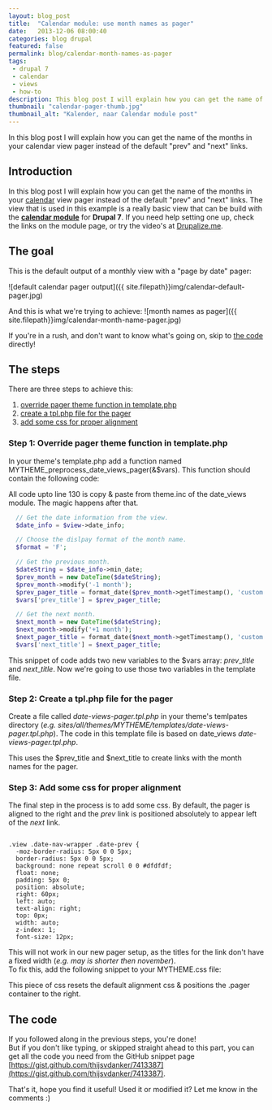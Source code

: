 ```yaml
---
layout: blog_post
title:  "Calendar module: use month names as pager"
date:   2013-12-06 08:00:40
categories: blog drupal
featured: false
permalink: blog/calendar-month-names-as-pager
tags:
 - drupal 7
 - calendar
 - views
 - how-to
description: This blog post I will explain how you can get the name of the months in your calendar view pager instead of the default "prev" and "next" links.
thumbnail: "calendar-pager-thumb.jpg"
thumbnail_alt: "Kalender, naar Calendar module post"
---
```

<div class="project-excerpt">
	<div id="intro" class="tk-daniel">
In this blog post I will explain how you can get the name of the months in your calendar view pager instead of the default "prev" and "next" links.
	</div>
	<div class="rsCaption"></div>
</div>

<!-- more -->

## Introduction
In this blog post I will explain how you can get the name of the months in your [calendar](https://drupal.org/project/calendar) view pager instead of the default "prev" and "next" links.
The view that is used in this example is a really basic view that can be build with the **[calendar module](https://drupal.org/project/calendar)** for **Drupal 7**. If you need help setting one up, check the links on the module page, or try the video's at [Drupalize.me](http://drupalize.me/series/calendars-drupal-7).

## The goal
This is the default output of a monthly view with a "page by date" pager:

![default calendar pager output]({{ site.filepath}}img/calendar-default-pager.jpg)

And this is what we're trying to achieve:
![month names as pager]({{ site.filepath}}img/calendar-month-name-pager.jpg)

If you're in a rush, and don't want to know what's going on, skip to [the code](#the-code) directly!

## The steps
There are three steps to achieve this:

 1. [override pager theme function in template.php](#step-1)
 2. [create a tpl.php file for the pager](#step-2)
 3. [add some css for proper alignment](#step-3)

### <a name="step-1">Step 1: Override pager theme function in template.php</a>
In your theme's template.php add a function named MYTHEME\_preprocess\_date\_views_pager(&$vars).
This function should contain the following code:
<script src="https://gist.github.com/thijsvdanker/7413387.js?file=template.php"></script>

All code upto line 130 is copy & paste from theme.inc of the date_views module. The magic happens after that.

```php
  // Get the date information from the view.
  $date_info = $view->date_info;

  // Choose the dislpay format of the month name.
  $format = 'F';

  // Get the previous month.
  $dateString = $date_info->min_date;
  $prev_month = new DateTime($dateString);
  $prev_month->modify('-1 month');
  $prev_pager_title = format_date($prev_month->getTimestamp(), 'custom', $format);
  $vars['prev_title'] = $prev_pager_title;

  // Get the next month.
  $next_month = new DateTime($dateString);
  $next_month->modify('+1 month');
  $next_pager_title = format_date($next_month->getTimestamp(), 'custom', $format);
  $vars['next_title'] = $next_pager_title;

```

This snippet of code adds two new variables to the $vars array: _prev_\__title_ and _next_\__title_.
Now we're going to use those two variables in the template file.

### <a name="step-2">Step 2: Create a tpl.php file for the pager</a>
Create a file called _date-views-pager.tpl.php_ in your theme's temlpates directory (_e.g. sites/all/themes/MYTHEME/templates/date-views-pager.tpl.php_).
The code in this template file is based on date\_views _date-views-pager.tpl.php_.
<script src="https://gist.github.com/thijsvdanker/7413387.js?file=date-views-pager.tpl.php"></script>
This uses the $prev\_title and $next\_title to create links with the month names for the pager.

### <a name="step-3">Step 3: Add some css for proper alignment</a>
The final step in the process is to add some css.
By default, the pager is aligned to the right and the _prev_ link is positioned absolutely to appear left of the _next_ link.
<div class="highlight"><pre><code class="css">
.view .date-nav-wrapper .date-prev {
  -moz-border-radius: 5px 0 0 5px;
  border-radius: 5px 0 0 5px;
  background: none repeat scroll 0 0 #dfdfdf;
  float: none;
  padding: 5px 0;
  position: absolute;
  right: 60px;
  left: auto;
  text-align: right;
  top: 0px;
  width: auto;
  z-index: 1;
  font-size: 12px;
</code></pre></div>

This will not work in our new pager setup, as the titles for the link don't have a fixed width (_e.g. may is shorter then november_).   
To fix this, add the following snippet to your MYTHEME.css file:
<script src="https://gist.github.com/thijsvdanker/7413387.js?file=mytheme.css"></script>
This piece of css resets the default alignment css & positions the .pager container to the right.

## <a name="the-code">The code</a>
If you followed along in the previous steps, you're done!  
But if you don't like typing, or skipped straight ahead to this part, you can get all the code you need from the GitHub snippet page [https://gist.github.com/thijsvdanker/7413387](https://gist.github.com/thijsvdanker/7413387).

That's it, hope you find it useful! Used it or modified it? Let me know in the comments :)

